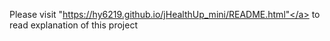 Please visit <a>"https://hy6219.github.io/jHealthUp_mini/README.html"</a> to read explanation of this project
